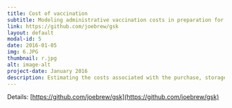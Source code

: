 ```yaml
---
title: Cost of vaccination
subtitle: Modeling administrative vaccination costs in preparation for the scaling up of the malaria vaccine
link: https://github.com/joebrew/gsk
layout: default
modal-id: 5
date: 2016-01-05
img: 6.JPG
thumbnail: r.jpg
alt: image-alt
project-date: January 2016
description: Estimating the costs associated with the purchase, storage, transportation and administration of vaccines in Sub-Saharan Africa, in partnership with GSK
---
```


Details: 
[https://github.com/joebrew/gsk](https://github.com/joebrew/gsk)
